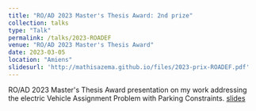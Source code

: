 ```yaml
---
title: "RO/AD 2023 Master's Thesis Award: 2nd prize"
collection: talks
type: "Talk"
permalink: /talks/2023-ROADEF
venue: "RO/AD 2023 Master's Thesis Award"
date: 2023-03-05
location: "Amiens"
slidesurl: 'http://mathisazema.github.io/files/2023-prix-ROADEF.pdf'
---
```


RO/AD 2023 Master's Thesis Award presentation on my work addressing the electric Vehicle Assignment Problem with Parking Constraints.
[slides](../files/2023-prix-ROADEF.pdf)